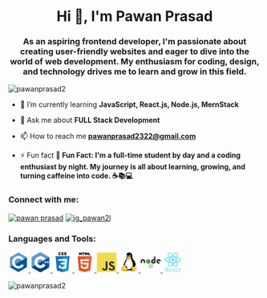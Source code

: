 <h1 align="center">Hi 👋, I'm Pawan Prasad</h1>
<h3 align="center">As an aspiring frontend developer, I'm passionate about creating user-friendly websites and eager to dive into the world of web development. My enthusiasm for coding, design, and technology drives me to learn and grow in this field.</h3>

<p align="left"> <img src="https://komarev.com/ghpvc/?username=pawanprasad2&label=Profile%20views&color=0e75b6&style=flat" alt="pawanprasad2" /> </p>



- 🌱 I’m currently learning **JavaScript, React.js, Node.js, MernStack**

- 💬 Ask me about **FULL Stack Development**

- 📫 How to reach me **pawanprasad2322@gmail.com**

- ⚡ Fun fact **🎉 Fun Fact: I'm a full-time student by day and a coding enthusiast by night. My journey is all about learning, growing, and turning caffeine into code. ☕📚💻**

<h3 align="left">Connect with me:</h3>
<p align="left">
<a href="https://linkedin.com/in/pawan-prasad-32b257337" target="blank"><img align="center" src="https://raw.githubusercontent.com/rahuldkjain/github-profile-readme-generator/master/src/images/icons/Social/linked-in-alt.svg" alt="pawan prasad" height="30" width="40" /></a>
<a href="https://instagram.com/ig_pawan2l" target="blank"><img align="center" src="https://raw.githubusercontent.com/rahuldkjain/github-profile-readme-generator/master/src/images/icons/Social/instagram.svg" alt="ig_pawan2l" height="30" width="40" /></a>
</p>

<h3 align="left">Languages and Tools:</h3>
<p align="left"> <a href="https://www.cprogramming.com/" target="_blank" rel="noreferrer"> <img src="https://raw.githubusercontent.com/devicons/devicon/master/icons/c/c-original.svg" alt="c" width="40" height="40"/> </a> <a href="https://www.w3schools.com/cpp/" target="_blank" rel="noreferrer"> <img src="https://raw.githubusercontent.com/devicons/devicon/master/icons/cplusplus/cplusplus-original.svg" alt="cplusplus" width="40" height="40"/> </a> <a href="https://www.w3schools.com/css/" target="_blank" rel="noreferrer"> <img src="https://raw.githubusercontent.com/devicons/devicon/master/icons/css3/css3-original-wordmark.svg" alt="css3" width="40" height="40"/> </a> <a href="https://www.w3.org/html/" target="_blank" rel="noreferrer"> <img src="https://raw.githubusercontent.com/devicons/devicon/master/icons/html5/html5-original-wordmark.svg" alt="html5" width="40" height="40"/> </a> <a href="https://developer.mozilla.org/en-US/docs/Web/JavaScript" target="_blank" rel="noreferrer"> <img src="https://raw.githubusercontent.com/devicons/devicon/master/icons/javascript/javascript-original.svg" alt="javascript" width="40" height="40"/> </a> <a href="https://www.linux.org/" target="_blank" rel="noreferrer"> <img src="https://raw.githubusercontent.com/devicons/devicon/master/icons/linux/linux-original.svg" alt="linux" width="40" height="40"/> </a> <a href="https://nodejs.org" target="_blank" rel="noreferrer"> <img src="https://raw.githubusercontent.com/devicons/devicon/master/icons/nodejs/nodejs-original-wordmark.svg" alt="nodejs" width="40" height="40"/> </a> <a href="https://reactjs.org/" target="_blank" rel="noreferrer"> <img src="https://raw.githubusercontent.com/devicons/devicon/master/icons/react/react-original-wordmark.svg" alt="react" width="40" height="40"/> </a> </p>

<p><img align="center" src="https://github-readme-stats.vercel.app/api/top-langs?username=pawanprasad2&show_icons=true&locale=en&layout=compact" alt="pawanprasad2" /></p>
